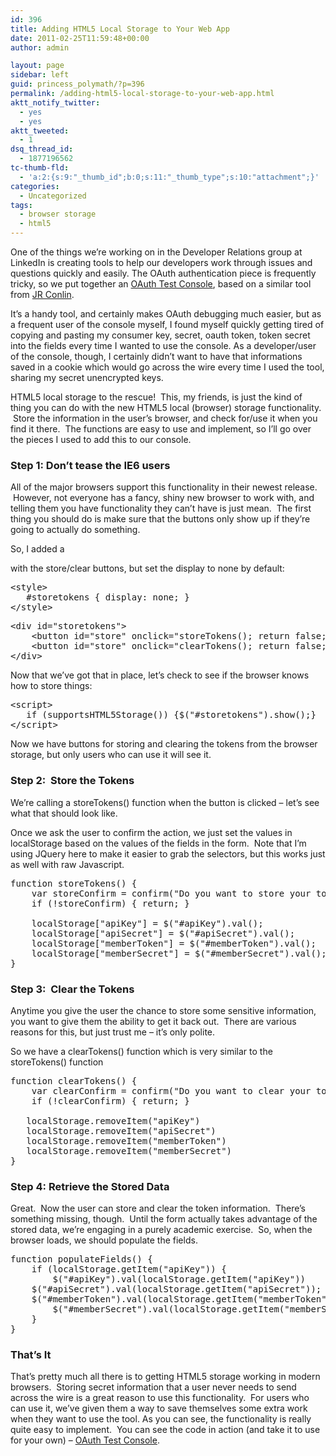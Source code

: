 ```yaml
---
id: 396
title: Adding HTML5 Local Storage to Your Web App
date: 2011-02-25T11:59:48+00:00
author: admin

layout: page
sidebar: left
guid: princess_polymath/?p=396
permalink: /adding-html5-local-storage-to-your-web-app.html
aktt_notify_twitter:
  - yes
  - yes
aktt_tweeted:
  - 1
dsq_thread_id:
  - 1877196562
tc-thumb-fld:
  - 'a:2:{s:9:"_thumb_id";b:0;s:11:"_thumb_type";s:10:"attachment";}'
categories:
  - Uncategorized
tags:
  - browser storage
  - html5
---
```

One of the things we&#8217;re working on in the Developer Relations group at LinkedIn is creating tools to help our developers work through issues and questions quickly and easily. The OAuth authentication piece is frequently tricky, so we put together an [OAuth Test Console](http://developer.linkedinlabs.com/oauth-test/), based on a similar tool from [JR Conlin](http://www.jrconlin.com/).

It&#8217;s a handy tool, and certainly makes OAuth debugging much easier, but as a frequent user of the console myself, I found myself quickly getting tired of copying and pasting my consumer key, secret, oauth token, token secret into the fields every time I wanted to use the console. As a developer/user of the console, though, I certainly didn&#8217;t want to have that informations saved in a cookie which would go across the wire every time I used the tool, sharing my secret unencrypted keys.

HTML5 local storage to the rescue!  This, my friends, is just the kind of thing you can do with the new HTML5 local (browser) storage functionality.  Store the information in the user&#8217;s browser, and check for/use it when you find it there.  The functions are easy to use and implement, so I&#8217;ll go over the pieces I used to add this to our console.

### Step 1: Don&#8217;t tease the IE6 users

All of the major browsers support this functionality in their newest release.  However, not everyone has a fancy, shiny new browser to work with, and telling them you have functionality they can&#8217;t have is just mean.  The first thing you should do is make sure that the buttons only show up if they&#8217;re going to actually do something.

So, I added a <div> with the store/clear buttons, but set the display to none by default:

<pre>&lt;style&gt;
   #storetokens { display: none; }
&lt;/style&gt;</pre>

<pre>&lt;div id="storetokens"&gt;
    &lt;button id="store" onclick="storeTokens(); return false;"&gt;Store Token Info&lt;/button&gt;
    &lt;button id="store" onclick="clearTokens(); return false;"&gt;Clear Token Info&lt;/button&gt;
&lt;/div&gt;</pre>

Now that we&#8217;ve got that in place, let&#8217;s check to see if the browser knows how to store things:

<pre>&lt;script&gt;
   if (supportsHTML5Storage()) {$("#storetokens").show();}
&lt;/script&gt;</pre>

Now we have buttons for storing and clearing the tokens from the browser storage, but only users who can use it will see it.

### Step 2:  Store the Tokens

We&#8217;re calling a storeTokens() function when the button is clicked &#8211; let&#8217;s see what that should look like.

Once we ask the user to confirm the action, we just set the values in localStorage based on the values of the fields in the form.  Note that I&#8217;m using JQuery here to make it easier to grab the selectors, but this works just as well with raw Javascript.

<pre>function storeTokens() {
    var storeConfirm = confirm("Do you want to store your tokens and secrets in your browser's local storage?")
    if (!storeConfirm) { return; }

    localStorage["apiKey"] = $("#apiKey").val();
    localStorage["apiSecret"] = $("#apiSecret").val();
    localStorage["memberToken"] = $("#memberToken").val();
    localStorage["memberSecret"] = $("#memberSecret").val();
}</pre>

### Step 3:  Clear the Tokens

Anytime you give the user the chance to store some sensitive information, you want to give them the ability to get it back out.  There are various reasons for this, but just trust me &#8211; it&#8217;s only polite.

So we have a clearTokens() function which is very similar to the storeTokens() function

<pre>function clearTokens() {
    var clearConfirm = confirm("Do you want to clear your tokens and secrets from your browser's local storage?")
    if (!clearConfirm) { return; }

   localStorage.removeItem("apiKey")
   localStorage.removeItem("apiSecret")
   localStorage.removeItem("memberToken")
   localStorage.removeItem("memberSecret")
}</pre>

### Step 4: Retrieve the Stored Data

Great.  Now the user can store and clear the token information.  There&#8217;s something missing, though.  Until the form actually takes advantage of the stored data, we&#8217;re engaging in a purely academic exercise.  So, when the browser loads, we should populate the fields.

<pre>function populateFields() {
    if (localStorage.getItem("apiKey")) {
        $("#apiKey").val(localStorage.getItem("apiKey"))
  	$("#apiSecret").val(localStorage.getItem("apiSecret"));
	$("#memberToken").val(localStorage.getItem("memberToken"));
        $("#memberSecret").val(localStorage.getItem("memberSecret"));
    }
}</pre>

### That&#8217;s It

That&#8217;s pretty much all there is to getting HTML5 storage working in modern browsers.  Storing secret information that a user never needs to send across the wire is a great reason to use this functionality.  For users who can use it, we&#8217;ve given them a way to save themselves some extra work when they want to use the tool. As you can see, the functionality is really quite easy to implement.  You can see the code in action (and take it to use for your own) &#8211; [OAuth Test Console](http://developer.linkedinlabs.com/oauth-test/).